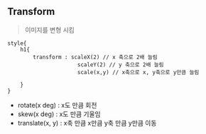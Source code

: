 ## Transform

> 이미지를 변형 시킴

```
style{
	h1{
		transform : scaleX(2) // x 축으로 2배 늘림
					  scaleY(2) // y 축으로 2배 늘림
					  scale(x,y) // x축으로 x, y축으로 y만큼 늘림
					  
	}	 
}
```

* rotate(x deg) : x도 만큼 회전
* skew(x deg) : x도 만큼 기울임
* translate(x, y) : x축 만큼 x만큼 y축 만큼 y만큼 이동
